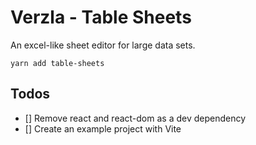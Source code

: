 # Verzla - Table Sheets

An excel-like sheet editor for large data sets.

`yarn add table-sheets`

## Todos
- [] Remove react and react-dom as a dev dependency
- [] Create an example project with Vite
